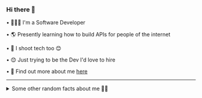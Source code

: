### Hi there 👋


 • 👨🏾‍💻 I'm a Software Developer
 
 • 🌎 Presently learning how to build APIs for people of the internet
 
 • 🎥 I shoot tech too 😊
 
 • 😊 Just trying to be the Dev I'd love to hire
 
 • 🚀 Find out more about me [here](https://linktr.ee/oladipo_codes)
 
------------------
 <details> <summary> Some other random facts about me 💪🏽</summary>
 
 
 • I enjoy snapping beautful pictures
 
 • Music is my go-to for every task I'm up for
 
 • I love cinematography
 
 • I make what I want happen 💆🏻‍♂️
 
 [![Oladipo's GitHub stats](https://github-readme-stats.vercel.app/api?username=adesiyanoladipo)](https://github.com/adesiyanoladipo/adesiyanoladipo/blob/main/README.md)
 
 <div align="center"> <i> Message me on my socials! I am open to <b>Anything</b> under the blue sky </i>😊
 
[![facebook-line (1)](https://user-images.githubusercontent.com/63419117/139138559-88eaf5c1-192a-4a3f-baeb-0f85c00bedbd.png)](https://mbasic.beta.facebook.com/Oladipo2006?ref_component=mbasic_home_header&ref_page=%2Fwap%2Fhome.php&refid=8)
[![twitter-line](https://user-images.githubusercontent.com/63419117/139138982-108f761b-dba2-4f1f-b01c-aaf3d862dd1c.png)](https://twitter.com/oladipo__codes?lang=en)
[![linkedin-fill](https://user-images.githubusercontent.com/63419117/139138742-97fd23f3-b0c0-4053-972c-f21a94a0cf96.png)](https://www.linkedin.com/in/oladipo-adesiyan/) </center>
</div> </details>

